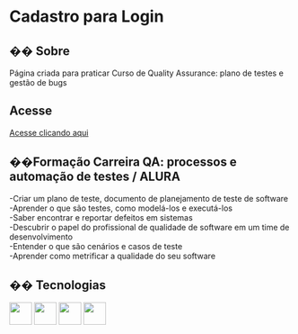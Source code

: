 <h1>Cadastro para Login</h1>

<h2>�� Sobre</h2>
<p>Página criada para praticar Curso de Quality Assurance: plano de testes e gestão de bugs</p>

## Acesse

<a href = "">Acesse clicando aqui</a>

<h2>��Formação Carreira QA: processos e automação de testes / ALURA</h2>
<p>
-Criar um plano de teste, documento de planejamento de teste de software<br>
-Aprender o que são testes, como modelá-los e executá-los<br>
-Saber encontrar e reportar defeitos em sistemas<br>
-Descubrir o papel do profissional de qualidade de software em um time de desenvolvimento<br>
-Entender o que são cenários e casos de teste<br>
-Aprender como metrificar a qualidade do seu software<br>
</p>

## �� Tecnologias
<div>
  <img src="https://cdn.jsdelivr.net/gh/devicons/devicon@latest/icons/vscode/vscode-original-wordmark.svg" width="40" height="40"/>
  <img src="https://cdn.jsdelivr.net/gh/devicons/devicon@latest/icons/javascript/javascript-original.svg"width="40" height="40"/>
  <img src="https://cdn.jsdelivr.net/gh/devicons/devicon@latest/icons/css3/css3-plain-wordmark.svg" width="40" height="40"/>     
  <img src="https://cdn.jsdelivr.net/gh/devicons/devicon@latest/icons/html5/html5-plain-wordmark.svg"  width="40" height="40"/>
                       
</div>
